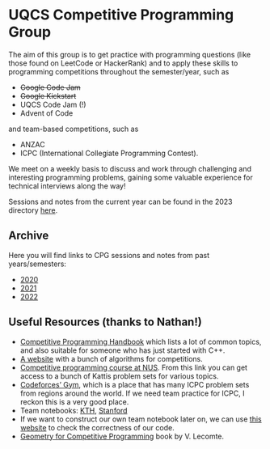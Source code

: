 # UQCS Competitive Programming Group

The aim of this group is to get practice with programming questions (like those found on LeetCode or HackerRank) and to apply these skills to programming competitions throughout the semester/year, such as

- ~~Google Code Jam~~
- ~~Google Kickstart~~
- UQCS Code Jam (!)
- Advent of Code

and team-based competitions, such as

- ANZAC
- ICPC (International Collegiate Programming Contest).

We meet on a weekly basis to discuss and work through challenging and interesting programming problems, gaining some valuable experience for technical interviews along the way!

Sessions and notes from the current year can be found in the 2023 directory [here](/2023).

## Archive

Here you will find links to CPG sessions and notes from past years/semesters:
- [2020](/2020)
- [2021](/2021)
- [2022](/2022)

## Useful Resources (thanks to Nathan!)

- [Competitive Programming Handbook](https://cses.fi/book/book.pdf) which lists a lot of common topics, and also suitable for someone who has just started with C++.
- [A website](https://cp-algorithms.com/) with a bunch of algorithms for competitions. 
- [Competitive programming course at NUS](https://www.comp.nus.edu.sg/~stevenha/cs3233.html). From this link you can get access to a bunch of Kattis problem sets for various topics.
- [Codeforces’ Gym](http://codeforces.com/gyms?filterContestType=Official+ACM-ICPC+Contest&order=ID_DESC), which is a place that has many ICPC problem sets from regions around the world. If we need team practice for ICPC, I reckon this is a very good place. 
- Team notebooks: [KTH](https://github.com/kth-competitive-programming/kactl), [Stanford](https://github.com/jaehyunp/stanfordacm)
- If we want to construct our own team notebook later on, we can use [this website](https://judge.yosupo.jp) to check the correctness of our code.
- [Geometry for Competitive Programming](https://vlecomte.github.io/cp-geo.pdf) book by V. Lecomte.
